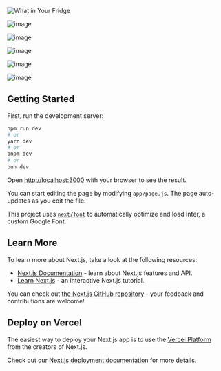 ![What in Your Fridge](https://github.com/user-attachments/assets/b40528d3-bc64-4a7b-827e-dd6d4ea1111f)

![image](https://github.com/user-attachments/assets/5b806518-b99f-4749-884f-497f1e5b43be)

![image](https://github.com/user-attachments/assets/a3644b38-f072-465a-8eb3-125edb885f34)

![image](https://github.com/user-attachments/assets/e26a57fa-5a7f-4adc-8675-b756d039944f)

![image](https://github.com/user-attachments/assets/7af80854-1c69-4393-b3cc-1747c39ff1d1)

![image](https://github.com/user-attachments/assets/fd8bf842-7796-470f-8170-a101b13b205f)


## Getting Started

First, run the development server:

```bash
npm run dev
# or
yarn dev
# or
pnpm dev
# or
bun dev
```

Open [http://localhost:3000](http://localhost:3000) with your browser to see the result.

You can start editing the page by modifying `app/page.js`. The page auto-updates as you edit the file.

This project uses [`next/font`](https://nextjs.org/docs/basic-features/font-optimization) to automatically optimize and load Inter, a custom Google Font.

## Learn More

To learn more about Next.js, take a look at the following resources:

- [Next.js Documentation](https://nextjs.org/docs) - learn about Next.js features and API.
- [Learn Next.js](https://nextjs.org/learn) - an interactive Next.js tutorial.

You can check out [the Next.js GitHub repository](https://github.com/vercel/next.js/) - your feedback and contributions are welcome!

## Deploy on Vercel

The easiest way to deploy your Next.js app is to use the [Vercel Platform](https://vercel.com/new?utm_medium=default-template&filter=next.js&utm_source=create-next-app&utm_campaign=create-next-app-readme) from the creators of Next.js.

Check out our [Next.js deployment documentation](https://nextjs.org/docs/deployment) for more details.
